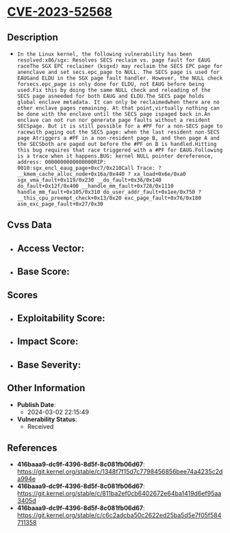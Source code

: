 
# [CVE-2023-52568](https://cve.mitre.org/cgi-bin/cvename.cgi?name=CVE-2023-52568)

## Description

- `In the Linux kernel, the following vulnerability has been resolved:x86/sgx: Resolves SECS reclaim vs. page fault for EAUG raceThe SGX EPC reclaimer (ksgxd) may reclaim the SECS EPC page for anenclave and set secs.epc_page to NULL. The SECS page is used for EAUGand ELDU in the SGX page fault handler. However, the NULL check forsecs.epc_page is only done for ELDU, not EAUG before being used.Fix this by doing the same NULL check and reloading of the SECS page asneeded for both EAUG and ELDU.The SECS page holds global enclave metadata. It can only be reclaimedwhen there are no other enclave pages remaining. At that point,virtually nothing can be done with the enclave until the SECS page ispaged back in.An enclave can not run nor generate page faults without a resident SECSpage. But it is still possible for a #PF for a non-SECS page to racewith paging out the SECS page: when the last resident non-SECS page Atriggers a #PF in a non-resident page B, and then page A and the SECSboth are paged out before the #PF on B is handled.Hitting this bug requires that race triggered with a #PF for EAUG.Following is a trace when it happens.BUG: kernel NULL pointer dereference, address: 0000000000000000RIP: 0010:sgx_encl_eaug_page+0xc7/0x210Call Trace: ? __kmem_cache_alloc_node+0x16a/0x440 ? xa_load+0x6e/0xa0 sgx_vma_fault+0x119/0x230 __do_fault+0x36/0x140 do_fault+0x12f/0x400 __handle_mm_fault+0x728/0x1110 handle_mm_fault+0x105/0x310 do_user_addr_fault+0x1ee/0x750 ? __this_cpu_preempt_check+0x13/0x20 exc_page_fault+0x76/0x180 asm_exc_page_fault+0x27/0x30`

## Cvss Data

- **Access Vector**:
  - 
- **Base Score**:
  - 

## Scores

- **Exploitability Score**:
  - 
- **Impact Score**:
  - 
- **Base Severity**:
  - 

## Other Information

- **Publish Date**:
  - 2024-03-02 22:15:49
- **Vulnerability Status**:
  - Received

## References

- **416baaa9-dc9f-4396-8d5f-8c081fb06d67**: https://git.kernel.org/stable/c/1348f7f15d7c7798456856bee74a4235c2da994e
- **416baaa9-dc9f-4396-8d5f-8c081fb06d67**: https://git.kernel.org/stable/c/811ba2ef0cb6402672e64ba1419d6ef95aa3405d
- **416baaa9-dc9f-4396-8d5f-8c081fb06d67**: https://git.kernel.org/stable/c/c6c2adcba50c2622ed25ba5d5e7f05f584711358
